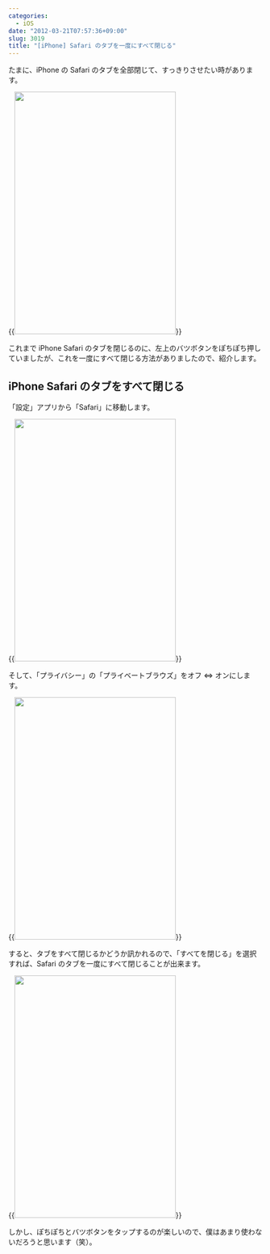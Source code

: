 ```yaml
---
categories:
  - iOS
date: "2012-03-21T07:57:36+09:00"
slug: 3019
title: "[iPhone] Safari のタブを一度にすべて閉じる"
---
```


たまに、iPhone の Safari のタブを全部閉じて、すっきりさせたい時があります。

{{<img alt="" src="/images/2012/03/3019_1.png" width="320" height="480">}}

これまで iPhone Safari のタブを閉じるのに、左上のバツボタンをぽちぽち押していましたが、これを一度にすべて閉じる方法がありましたので、紹介します。

## iPhone Safari のタブをすべて閉じる

「設定」アプリから「Safari」に移動します。

{{<img alt="" src="/images/2012/03/3019_2.png" width="320" height="480">}}

そして、「プライバシー」の「プライベートブラウズ」をオフ ⇔ オンにします。

{{<img alt="" src="/images/2012/03/3019_3.png" width="320" height="480">}}

すると、タブをすべて閉じるかどうか訊かれるので、「すべてを閉じる」を選択すれば、Safari のタブを一度にすべて閉じることが出来ます。

{{<img alt="" src="/images/2012/03/3019_4.png" width="320" height="480">}}

しかし、ぽちぽちとバツボタンをタップするのが楽しいので、僕はあまり使わないだろうと思います（笑）。
